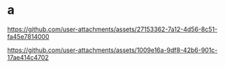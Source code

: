 # a

https://github.com/user-attachments/assets/27153362-7a12-4d56-8c51-fa45e7814000



https://github.com/user-attachments/assets/1009e16a-9df8-42b6-901c-17ae414c4702

